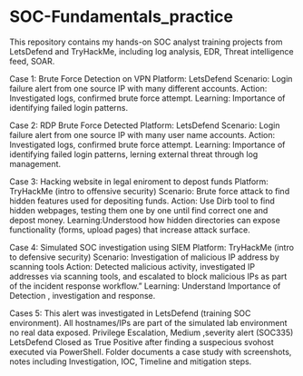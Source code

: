 # SOC-Fundamentals_practice
This repository contains my hands-on SOC analyst training projects from LetsDefend and TryHackMe, including log analysis, EDR, Threat intelligence feed, SOAR.

 Case 1: Brute Force Detection on VPN
 Platform: LetsDefend
 Scenario: Login failure alert from one source IP with many different accounts.
 Action: Investigated logs, confirmed brute force attempt.
 Learning: Importance of identifying failed login patterns.


 Case 2: RDP Brute Force Detected
 Platform: LetsDefend
 Scenario: Login failure alert from one source IP with many user name accounts.
 Action: Investigated logs, confirmed brute force attempt.
 Learning: Importance of identifying failed login patterns, lerning external threat through log management.

  Case 3: Hacking website in legal  eniroment to depost funds
 Platform: TryHackMe (intro to offensive security)
 Scenario: Brute force attack to find hidden features used for depositing funds.
 Action:  Use Dirb tool to find hidden webpages, testing them one by one until find correct one and depost money.
 Learning:Understood how hidden directories can expose functionality (forms, upload pages) that increase attack surface.
  
 
 Case 4: Simulated SOC investigation using SIEM
 Platform: TryHackMe (intro to defensive security)
 Scenario: Investigation of malicious IP address by scanning tools
 Action:  Detected malicious activity, investigated IP addresses via scanning tools, and escalated to block malicious IPs as part of the incident response workflow.” 
 Learning: Understand Importance of Detection , investigation and response.



 Cases 5:
This alert was investigated in LetsDefend (training SOC environment). All hostnames/IPs are part of the simulated lab environment no real data exposed. 
 Privilege Escalation, Medium ,severity alert (SOC335) LetsDefend
 Closed as True Positive after finding a suspecious svohost executed via PowerShell.
 Folder documents a case study with screenshots, notes including Investigation, IOC, Timeline and mitigation steps.






 

 
